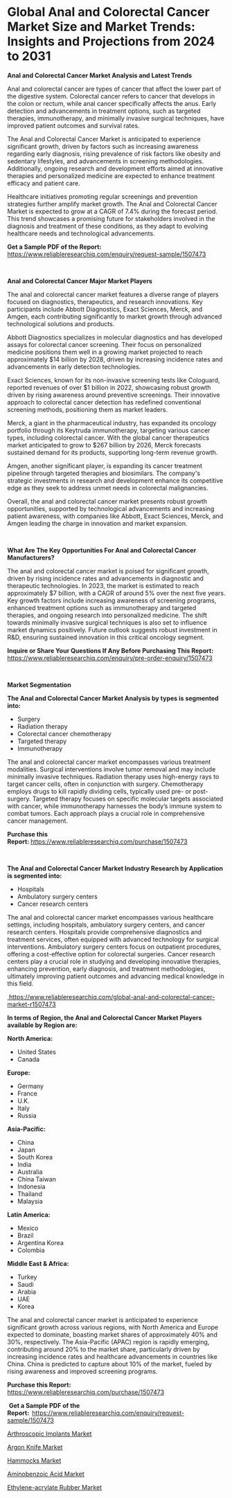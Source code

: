 <p><h1>Global Anal and Colorectal Cancer Market Size and Market Trends: Insights and Projections from 2024 to 2031</h1></p><p><strong>Anal and Colorectal Cancer Market Analysis and Latest Trends</strong></p>
<p><p>Anal and colorectal cancer are types of cancer that affect the lower part of the digestive system. Colorectal cancer refers to cancer that develops in the colon or rectum, while anal cancer specifically affects the anus. Early detection and advancements in treatment options, such as targeted therapies, immunotherapy, and minimally invasive surgical techniques, have improved patient outcomes and survival rates.</p><p>The Anal and Colorectal Cancer Market is anticipated to experience significant growth, driven by factors such as increasing awareness regarding early diagnosis, rising prevalence of risk factors like obesity and sedentary lifestyles, and advancements in screening methodologies. Additionally, ongoing research and development efforts aimed at innovative therapies and personalized medicine are expected to enhance treatment efficacy and patient care.</p><p>Healthcare initiatives promoting regular screenings and prevention strategies further amplify market growth. The Anal and Colorectal Cancer Market is expected to grow at a CAGR of 7.4% during the forecast period. This trend showcases a promising future for stakeholders involved in the diagnosis and treatment of these conditions, as they adapt to evolving healthcare needs and technological advancements.</p></p>
<p><strong>Get a Sample PDF of the Report:&nbsp;</strong> <a href="https://www.reliableresearchiq.com/enquiry/request-sample/1507473">https://www.reliableresearchiq.com/enquiry/request-sample/1507473</a></p>
<p>&nbsp;</p>
<p><strong>Anal and Colorectal Cancer Major Market Players</strong></p>
<p><p>The anal and colorectal cancer market features a diverse range of players focused on diagnostics, therapeutics, and research innovations. Key participants include Abbott Diagnostics, Exact Sciences, Merck, and Amgen, each contributing significantly to market growth through advanced technological solutions and products.</p><p>Abbott Diagnostics specializes in molecular diagnostics and has developed assays for colorectal cancer screening. Their focus on personalized medicine positions them well in a growing market projected to reach approximately $14 billion by 2028, driven by increasing incidence rates and advancements in early detection technologies.</p><p>Exact Sciences, known for its non-invasive screening tests like Cologuard, reported revenues of over $1 billion in 2022, showcasing robust growth driven by rising awareness around preventive screenings. Their innovative approach to colorectal cancer detection has redefined conventional screening methods, positioning them as market leaders.</p><p>Merck, a giant in the pharmaceutical industry, has expanded its oncology portfolio through its Keytruda immunotherapy, targeting various cancer types, including colorectal cancer. With the global cancer therapeutics market anticipated to grow to $267 billion by 2026, Merck forecasts sustained demand for its products, supporting long-term revenue growth.</p><p>Amgen, another significant player, is expanding its cancer treatment pipeline through targeted therapies and biosimilars. The company's strategic investments in research and development enhance its competitive edge as they seek to address unmet needs in colorectal malignancies.</p><p>Overall, the anal and colorectal cancer market presents robust growth opportunities, supported by technological advancements and increasing patient awareness, with companies like Abbott, Exact Sciences, Merck, and Amgen leading the charge in innovation and market expansion.</p></p>
<p>&nbsp;</p>
<p><strong>What Are The Key Opportunities For Anal and Colorectal Cancer Manufacturers?</strong></p>
<p><p>The anal and colorectal cancer market is poised for significant growth, driven by rising incidence rates and advancements in diagnostic and therapeutic technologies. In 2023, the market is estimated to reach approximately $7 billion, with a CAGR of around 5% over the next five years. Key growth factors include increasing awareness of screening programs, enhanced treatment options such as immunotherapy and targeted therapies, and ongoing research into personalized medicine. The shift towards minimally invasive surgical techniques is also set to influence market dynamics positively. Future outlook suggests robust investment in R&D, ensuring sustained innovation in this critical oncology segment.</p></p>
<p><strong>Inquire or Share Your Questions If Any Before Purchasing This Report:</strong> <a href="https://www.reliableresearchiq.com/enquiry/pre-order-enquiry/1507473">https://www.reliableresearchiq.com/enquiry/pre-order-enquiry/1507473</a></p>
<p>&nbsp;</p>
<p><strong>Market Segmentation</strong></p>
<p><strong>The Anal and Colorectal Cancer Market Analysis by types is segmented into:</strong></p>
<p><ul><li>Surgery</li><li>Radiation therapy</li><li>Colorectal cancer chemotherapy</li><li>Targeted therapy</li><li>Immunotherapy</li></ul></p>
<p><p>The anal and colorectal cancer market encompasses various treatment modalities. Surgical interventions involve tumor removal and may include minimally invasive techniques. Radiation therapy uses high-energy rays to target cancer cells, often in conjunction with surgery. Chemotherapy employs drugs to kill rapidly dividing cells, typically used pre- or post-surgery. Targeted therapy focuses on specific molecular targets associated with cancer, while immunotherapy harnesses the body’s immune system to combat tumors. Each approach plays a crucial role in comprehensive cancer management.</p></p>
<p><strong>Purchase this Report:&nbsp;</strong><a href="https://www.reliableresearchiq.com/purchase/1507473">https://www.reliableresearchiq.com/purchase/1507473</a></p>
<p>&nbsp;</p>
<p><strong>The Anal and Colorectal Cancer Market Industry Research by Application is segmented into:</strong></p>
<p><ul><li>Hospitals</li><li>Ambulatory surgery centers</li><li>Cancer research centers</li></ul></p>
<p><p>The anal and colorectal cancer market encompasses various healthcare settings, including hospitals, ambulatory surgery centers, and cancer research centers. Hospitals provide comprehensive diagnostics and treatment services, often equipped with advanced technology for surgical interventions. Ambulatory surgery centers focus on outpatient procedures, offering a cost-effective option for colorectal surgeries. Cancer research centers play a crucial role in studying and developing innovative therapies, enhancing prevention, early diagnosis, and treatment methodologies, ultimately improving patient outcomes and advancing medical knowledge in this field.</p></p>
<p><a href="https://www.reliableresearchiq.com/global-anal-and-colorectal-cancer-market-r1507473">&nbsp;https://www.reliableresearchiq.com/global-anal-and-colorectal-cancer-market-r1507473</a></p>
<p><strong>In terms of Region, the Anal and Colorectal Cancer Market Players available by Region are:</strong></p>
<p>
    <p> <strong> North America: </strong>
        <ul>
            <li>United States</li>
            <li>Canada</li>
        </ul>
        </p> 
    <p> <strong> Europe: </strong>
        <ul>
            <li>Germany</li>
            <li>France</li>
            <li>U.K.</li>
            <li>Italy</li>
            <li>Russia</li>
        </ul>
        </p> 
    <p> <strong> Asia-Pacific: </strong>
        <ul>
            <li>China</li>
            <li>Japan</li>
            <li>South Korea</li>
            <li>India</li>
            <li>Australia</li>
            <li>China Taiwan</li>
            <li>Indonesia</li>
            <li>Thailand</li>
            <li>Malaysia</li>
        </ul>
        </p> 
    <p> <strong> Latin America: </strong>
        <ul>
            <li>Mexico</li>
            <li>Brazil</li>
            <li>Argentina Korea</li>
            <li>Colombia</li>
        </ul>
        </p> 
    <p> <strong> Middle East & Africa: </strong>
        <ul>
            <li>Turkey</li>
            <li>Saudi</li>
            <li>Arabia</li>
            <li>UAE</li>
            <li>Korea</li>
        </ul>
    </p>
    </p>
<p><p>The anal and colorectal cancer market is anticipated to experience significant growth across various regions, with North America and Europe expected to dominate, boasting market shares of approximately 40% and 30%, respectively. The Asia-Pacific (APAC) region is rapidly emerging, contributing around 20% to the market share, particularly driven by increasing incidence rates and healthcare advancements in countries like China. China is predicted to capture about 10% of the market, fueled by rising awareness and improved screening programs.</p></p>
<p><strong>Purchase this Report: </strong><a href="https://www.reliableresearchiq.com/purchase/1507473">https://www.reliableresearchiq.com/purchase/1507473</a></p>
<p>&nbsp;<strong>Get a Sample PDF of the Report:&nbsp;&nbsp;</strong><a href="https://www.reliableresearchiq.com/enquiry/request-sample/1507473">https://www.reliableresearchiq.com/enquiry/request-sample/1507473</a></p>
<p><strong></strong></p>
<p><p><a href="https://www.linkedin.com/pulse/global-arthroscopic-implants-market-size-expected-reach-cagr-92-eydae?trackingId=RCR9U%2FFfToCFnokrzeJ%2FhQ%3D%3D">Arthroscopic Implants Market</a></p><p><a href="https://www.linkedin.com/pulse/insights-argon-knife-market-share-competitive-landscape-period-jqgue?trackingId=ZJJ22bsqRFWc5sHWoqPNww%3D%3D">Argon Knife Market</a></p><p><a href="https://issuu.com/reportprime-2/docs/hammocks-market-size-2030.pptx_ca0db2d2ff1bec">Hammocks Market</a></p><p><a href="https://medium.com/@kamrulhadi44/global-aminobenzoic-acid-market-size-is-expected-to-experience-a-cagr-of-10-9-5fccc4b07692?postPublishedType=repub">Aminobenzoic Acid Market</a></p><p><a href="https://medium.com/@kamrulhadi44/what-are-the-emerging-market-trends-of-ethylene-acrylate-rubber-market-119d1f992a42">Ethylene-acrylate Rubber Market</a></p></p>